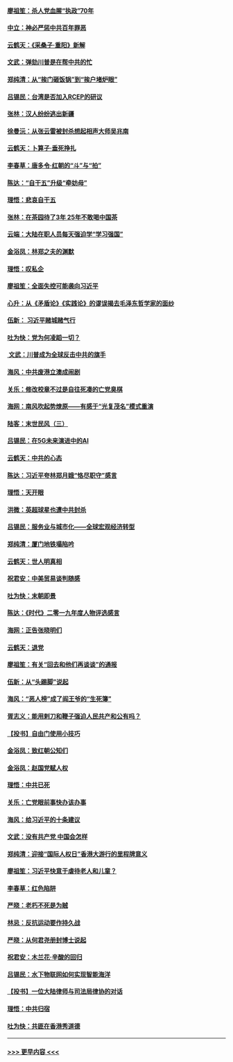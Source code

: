 #### [廖祖笙：杀人党血腥“执政”70年](../pages/nsc993/n11745144.md?t=12270844) 
#### [中立：神必严惩中共百年罪恶](../pages/nsc993/n11744970.md?t=12270844) 
#### [云鹤天：《采桑子‧重阳》新解](../pages/nsc993/n11744948.md?t=12270844) 
#### [文武：弹劾川普是在帮中共的忙](../pages/nsc993/n11744758.md?t=12270844) 
#### [郑纯清：从“挨门砸饭锅”到“挨户堵炉眼”](../pages/nsc993/n11744745.md?t=12270844) 
#### [吕锡民：台湾是否加入RCEP的研议](../pages/nsc993/n11744701.md?t=12270844) 
#### [张林：汉人纷纷逃出新疆](../pages/nsc993/n11743530.md?t=12270844) 
#### [徐曼沅：从张云雷被封杀想起相声大师吴兆南](../pages/nsc993/n11741816.md?t=12270844) 
#### [云鹤天：卜算子‧垂死挣扎](../pages/nsc993/n11739956.md?t=12270844) 
#### [李春草：唐多令‧红朝的“斗”与“拍”](../pages/nsc993/n11739830.md?t=12270844) 
#### [陈达：“自干五”升级“牵妨母”](../pages/nsc993/n11739724.md?t=12270844) 
#### [理悟：悲哀自干五](../pages/nsc993/n11739547.md?t=12270844) 
#### [张林：在茶园待了3年 25年不敢喝中国茶](../pages/nsc993/n11739240.md?t=12270844) 
#### [云端：大陆在职人员每天强迫学“学习强国”](../pages/nsc993/n11738735.md?t=12270844) 
#### [金浴凤：林郑之夫的渊默](../pages/nsc993/n11737735.md?t=12270844) 
#### [理悟：叹私企](../pages/nsc993/n11737715.md?t=12270844) 
#### [廖祖笙：全面失控可能袭向习近平](../pages/nsc993/n11737704.md?t=12270844) 
#### [心升：从《矛盾论》《实践论》的谬误揭去毛泽东哲学家的面纱](../pages/nsc993/n11736962.md?t=12270844) 
#### [伍新： 习近平赌城赌气行](../pages/nsc993/n11736929.md?t=12270844) 
#### [吐为快：党为何凌蹈一切？](../pages/nsc993/n11736915.md?t=12270844) 
#### [ 文武：川普成为全球反击中共的旗手](../pages/nsc993/n11736882.md?t=12270844) 
#### [海风：中共废港立澳成闹剧](../pages/nsc993/n11735857.md?t=12270844) 
#### [关乐：修改校章不过是自往死凑的亡党臭棋](../pages/nsc993/n11735097.md?t=12270844) 
#### [海网：南风吹起势燎原——有感于“光复茂名”模式重演](../pages/nsc993/n11732308.md?t=12270844) 
#### [陆客：末世民风（三）](../pages/nsc993/n11732211.md?t=12270844) 
#### [吕锡民：在5G未来演进中的AI](../pages/nsc993/n11730010.md?t=12270844) 
#### [云鹤天：中共的心态](../pages/nsc993/n11729906.md?t=12270844) 
#### [陈达：习近平夸林郑月娥“恪尽职守”感言](../pages/nsc993/n11729881.md?t=12270844) 
#### [理悟：天开眼](../pages/nsc993/n11729699.md?t=12270844) 
#### [洪微：英超球星也遭中共封杀](../pages/nsc993/n11727243.md?t=12270844) 
#### [吕锡民：服务业与城市化——全球宏观经济转型](../pages/nsc993/n11725845.md?t=12270844) 
#### [郑纯清：厦门地铁塌陷吟](../pages/nsc993/n11725813.md?t=12270844) 
#### [云鹤天：世人明真相](../pages/nsc993/n11725621.md?t=12270844) 
#### [祝君安：中美贸易谈判随感](../pages/nsc993/n11725609.md?t=12270844) 
#### [吐为快：末朝即景](../pages/nsc993/n11723365.md?t=12270844) 
#### [陈达：《时代》二零一九年度人物评选感言](../pages/nsc993/n11723337.md?t=12270844) 
#### [海网：正告张晓明们](../pages/nsc993/n11723228.md?t=12270844) 
#### [云鹤天：退党](../pages/nsc993/n11723056.md?t=12270844) 
#### [廖祖笙：有关“回去和他们再谈谈”的通报](../pages/nsc993/n11722442.md?t=12270844) 
#### [伍新：从“头踢脚”说起](../pages/nsc993/n11722429.md?t=12270844) 
#### [海风：“恶人榜”成了阎王爷的“生死簿”](../pages/nsc993/n11722272.md?t=12270844) 
#### [胥志义：能用剌刀和鞭子强迫人民共产和公有吗？](../pages/nsc993/n11720569.md?t=12270844) 
#### [【投书】自由门使用小技巧](../pages/nsc993/n11720180.md?t=12270844) 
#### [金浴凤：致红朝公知们](../pages/nsc993/n11720563.md?t=12270844) 
#### [金浴凤：赵国党赋人权](../pages/nsc993/n11720533.md?t=12270844) 
#### [理悟：中共已死](../pages/nsc993/n11720233.md?t=12270844) 
#### [关乐：亡党眼前事快办该办事](../pages/nsc993/n11719160.md?t=12270844) 
#### [海风：给习近平的十条建议](../pages/nsc993/n11717616.md?t=12270844) 
#### [文武：没有共产党 中国会怎样](../pages/nsc993/n11717584.md?t=12270844) 
#### [郑纯清：迎接“国际人权日”香港大游行的里程牌意义](../pages/nsc993/n11717417.md?t=12270844) 
#### [廖祖笙：习近平快意于虐待老人和儿童？](../pages/nsc993/n11715313.md?t=12270844) 
#### [李春草：红色陷阱](../pages/nsc993/n11715029.md?t=12270844) 
#### [严晓：老朽不死是为贼](../pages/nsc993/n11712910.md?t=12270844) 
#### [林忌：反抗运动要作持久战](../pages/nsc993/n11712623.md?t=12270844) 
#### [严晓：从何君尧册封博士说起](../pages/nsc993/n11712465.md?t=12270844) 
#### [祝君安：木兰花·辛酸的回归](../pages/nsc993/n11712381.md?t=12270844) 
#### [吕锡民：水下物联网如何实现智能海洋](../pages/nsc993/n11711158.md?t=12270844) 
#### [【投书】一位大陆律师与司法局律协的对话](../pages/nsc993/n11709675.md?t=12270844) 
#### [理悟：中共归宿](../pages/nsc993/n11710059.md?t=12270844) 
#### [吐为快：共匪在香港秀道德](../pages/nsc993/n11709979.md?t=12270844) 

----
#### [ >>> 更早内容 <<< ](../indexes/nsc993-earlier.md)
